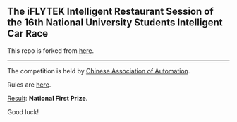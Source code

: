 ##  The iFLYTEK Intelligent Restaurant Session of the 16th National University Students Intelligent Car Race

This repo is forked from [here](https://github.com/bubbliiiing/yolov4-tiny-pytorch).

---

The competition is held by [Chinese Association of Automation](http://imap.caa.org.cn/Content/260.html).

Rules are [here](https://zhuoqing.blog.csdn.net/article/details/118612201).

[Result](https://blog.csdn.net/zhuoqingjoking97298/article/details/119879792): **National First Prize**.

Good luck!
